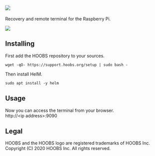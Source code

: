 # ![](https://raw.githubusercontent.com/hoobs-org/HOOBS/master/docs/logo.png)

Recovery and remote terminal for the Raspberry Pi.

![](https://raw.githubusercontent.com/hoobs-org/helm/main/screenshot.png)

## Installing

First add the HOOBS repository to your sources.
```
wget -qO- https://support.hoobs.org/setup | sudo bash -
```

Then install HelM.
```
sudo apt install -y helm
```

## Usage
Now you can access the terminal from your browser.  
http://\<ip address\>:9090

## Legal
HOOBS and the HOOBS logo are registered trademarks of HOOBS Inc.
Copyright (C) 2020 HOOBS Inc. All rights reserved.
